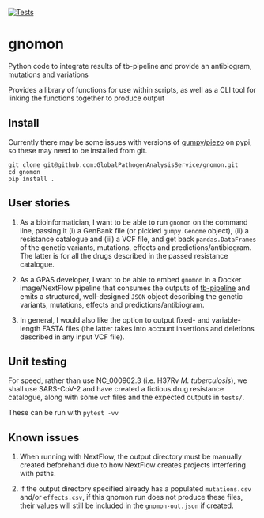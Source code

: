 [![Tests](https://github.com/oxfordmmm/gnomon/actions/workflows/tests.yaml/badge.svg)](https://github.com/oxfordmmm/gnomon/actions/workflows/tests.yaml)

# gnomon
Python code to integrate results of tb-pipeline and provide an antibiogram, mutations and variations

Provides a library of functions for use within scripts, as well as a CLI tool for linking the functions together to produce output

## Install
Currently there may be some issues with versions of [gumpy](https://github.com/oxfordmmm/gumpy)/[piezo](https://github.com/oxfordmmm/piezo) on pypi, so these may need to be installed from git.
```
git clone git@github.com:GlobalPathogenAnalysisService/gnomon.git
cd gnomon
pip install .
```

## User stories

1. As a bioinformatician, I want to be able to run `gnomon` on the command line, passing it (i) a GenBank file (or pickled `gumpy.Genome` object), (ii) a resistance catalogue and (iii) a VCF file, and get back `pandas.DataFrames` of the genetic variants, mutations, effects and predictions/antibiogram. The latter is for all the drugs described in the passed resistance catalogue.

2. As a GPAS developer, I want to be able to embed `gnomon` in a Docker image/NextFlow pipeline that consumes the outputs of [tb-pipeline](https://github.com/Pathogen-Genomics-Cymru/tb-pipeline) and emits a structured, well-designed `JSON` object describing the genetic variants, mutations, effects and predictions/antibiogram.

3. In general, I would also like the option to output fixed- and variable-length FASTA files (the latter takes into account insertions and deletions described in any input VCF file).

## Unit testing

For speed, rather than use NC_000962.3 (i.e. H37Rv *M. tuberculosis*), we shall use SARS-CoV-2 and have created a fictious drug resistance catalogue, along with some `vcf` files and the expected outputs in `tests/`.

These can be run with `pytest -vv`

## Known issues

1. When running with NextFlow, the output directory must be manually created beforehand due to how NextFlow creates projects interfering with paths.

2. If the output directory specified already has a populated `mutations.csv` and/or `effects.csv`, if this gnomon run does not produce these files, their values will still be included in the `gnomon-out.json` if created.
